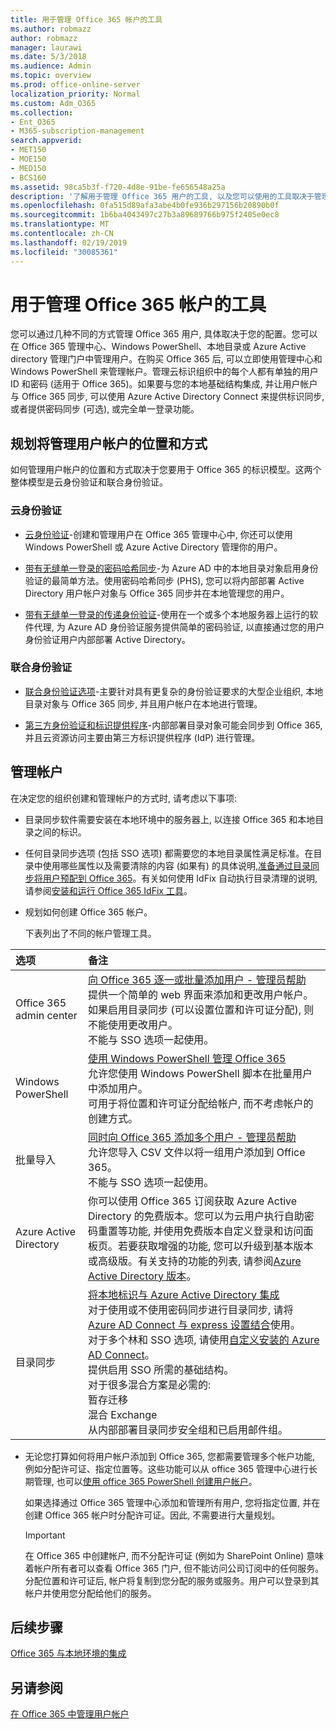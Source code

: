 ```yaml
---
title: 用于管理 Office 365 帐户的工具
ms.author: robmazz
author: robmazz
manager: laurawi
ms.date: 5/3/2018
ms.audience: Admin
ms.topic: overview
ms.prod: office-online-server
localization_priority: Normal
ms.custom: Adm_O365
ms.collection:
- Ent_O365
- M365-subscription-management
search.appverid:
- MET150
- MOE150
- MED150
- BCS160
ms.assetid: 98ca5b3f-f720-4d8e-91be-fe656548a25a
description: '了解用于管理 Office 365 用户的工具, 以及您可以使用的工具取决于管理用户身份的方式。 '
ms.openlocfilehash: 0fa515d89afa3abe4b0fe936b297156b20890b0f
ms.sourcegitcommit: 1b6ba4043497c27b3a89689766b975f2405e0ec8
ms.translationtype: MT
ms.contentlocale: zh-CN
ms.lasthandoff: 02/19/2019
ms.locfileid: "30085361"
---
```

# <a name="tools-to-manage-office-365-accounts"></a>用于管理 Office 365 帐户的工具

您可以通过几种不同的方式管理 Office 365 用户, 具体取决于您的配置。您可以在 Office 365 管理中心、Windows PowerShell、本地目录或 Azure Active directory 管理门户中管理用户。在购买 Office 365 后, 可以立即使用管理中心和 Windows PowerShell 来管理帐户。管理云标识组织中的每个人都有单独的用户 ID 和密码 (适用于 Office 365)。如果要与您的本地基础结构集成, 并让用户帐户与 Office 365 同步, 可以使用 Azure Active Directory Connect 来提供标识同步, 或者提供密码同步 (可选), 或完全单一登录功能。
  
## <a name="plan-for-where-and-how-you-will-manage-your-user-accounts"></a>规划将管理用户帐户的位置和方式

如何管理用户帐户的位置和方式取决于您要用于 Office 365 的标识模型。这两个整体模型是云身份验证和联合身份验证。
  
### <a name="cloud-authentication"></a>云身份验证

- [云身份验证](about-office-365-identity.md#cloud-authentication)-创建和管理用户在 Office 365 管理中心中, 你还可以使用 Windows PowerShell 或 Azure Active Directory 管理你的用户。 
    
- [带有无缝单一登录的密码哈希同步](about-office-365-identity.md)-为 Azure AD 中的本地目录对象启用身份验证的最简单方法。使用密码哈希同步 (PHS), 您可以将内部部署 Active Directory 用户帐户对象与 Office 365 同步并在本地管理您的用户。 
    
- [带有无缝单一登录的传递身份验证](about-office-365-identity.md)-使用在一个或多个本地服务器上运行的软件代理, 为 Azure AD 身份验证服务提供简单的密码验证, 以直接通过您的用户身份验证用户内部部署 Active Directory。 
    
### <a name="federated-authentication"></a>联合身份验证

- [联合身份验证选项](about-office-365-identity.md#federated-authentication-options)-主要针对具有更复杂的身份验证要求的大型企业组织, 本地目录对象与 Office 365 同步, 并且用户帐户在本地进行管理。 
    
- [第三方身份验证和标识提供程序](about-office-365-identity.md)-内部部署目录对象可能会同步到 Office 365, 并且云资源访问主要由第三方标识提供程序 (IdP) 进行管理。 
    
## <a name="managing-accounts"></a>管理帐户

在决定您的组织创建和管理帐户的方式时, 请考虑以下事项:
  
- 目录同步软件需要安装在本地环境中的服务器上, 以连接 Office 365 和本地目录之间的标识。
    
- 任何目录同步选项 (包括 SSO 选项) 都需要您的本地目录属性满足标准。在目录中使用哪些属性以及需要清除的内容 (如果有) 的具体说明,[准备通过目录同步将用户预配到 Office 365](prepare-for-directory-synchronization.md)。有关如何使用 IdFix 自动执行目录清理的说明, 请参阅[安装和运行 Office 365 IdFix 工具](install-and-run-idfix.md)。 
    
- 规划如何创建 Office 365 帐户。
    
    下表列出了不同的帐户管理工具。
    
|**选项**|**备注**|
|:-----|:-----|
|Office 365 admin center  <br/> |[向 Office 365 逐一或批量添加用户 - 管理员帮助](https://support.office.com/article/1970f7d6-03b5-442f-b385-5880b9c256ec) <br/>  提供一个简单的 web 界面来添加和更改用户帐户。  <br/>  如果启用目录同步 (可以设置位置和许可证分配), 则不能使用更改用户。  <br/>  不能与 SSO 选项一起使用。  <br/> |
|Windows PowerShell  <br/> |[使用 Windows PowerShell 管理 Office 365](https://go.microsoft.com/fwlink/p/?LinkId=698471) <br/>  允许您使用 Windows PowerShell 脚本在批量用户中添加用户。  <br/>  可用于将位置和许可证分配给帐户, 而不考虑帐户的创建方式。  <br/> |
|批量导入  <br/> |[同时向 Office 365 添加多个用户 - 管理员帮助](add-several-users-at-the-same-time.md) <br/>  允许您导入 CSV 文件以将一组用户添加到 Office 365。  <br/>  不能与 SSO 选项一起使用。  <br/> |
|Azure Active Directory  <br/> |你可以使用 Office 365 订阅获取 Azure Active Directory 的免费版本。您可以为云用户执行自助密码重置等功能, 并使用免费版本自定义登录和访问面板页。若要获取增强的功能, 您可以升级到基本版本或高级版。有关支持的功能的列表, 请参阅[Azure Active Directory 版本](https://go.microsoft.com/fwlink/p/?LinkId=698465)。<br/> |
|目录同步  <br/> |[将本地标识与 Azure Active Directory 集成](https://go.microsoft.com/fwlink/p/?LinkID=624168) <br/>  对于使用或不使用密码同步进行目录同步, 请将[Azure AD Connect 与 express 设置结合](https://go.microsoft.com/fwlink/p/?LinkID=698537)使用。  <br/>  对于多个林和 SSO 选项, 请使用[自定义安装的 Azure AD Connect](https://go.microsoft.com/fwlink/p/?LinkId=698430)。  <br/>  提供启用 SSO 所需的基础结构。  <br/>  对于很多混合方案是必需的:  <br/>  暂存迁移  <br/>  混合 Exchange  <br/>  从内部部署目录同步安全组和已启用邮件组。  <br/> |
   
- 无论您打算如何将用户帐户添加到 Office 365, 您都需要管理多个帐户功能, 例如分配许可证、指定位置等。这些功能可以从 office 365 管理中心进行长期管理, 也可以[使用 office 365 PowerShell 创建用户帐户](https://go.microsoft.com/fwlink/p/?LinkId=717083)。
    
    如果选择通过 Office 365 管理中心添加和管理所有用户, 您将指定位置, 并在创建 Office 365 帐户时分配许可证。因此, 不需要进行大量规划。
    
    > [!IMPORTANT]
    > 在 Office 365 中创建帐户, 而不分配许可证 (例如为 SharePoint Online) 意味着帐户所有者可以查看 Office 365 门户, 但不能访问公司订阅中的任何服务。分配位置和许可证后, 帐户将复制到您分配的服务或服务。用户可以登录到其帐户并使用您分配给他们的服务。 
  
## <a name="next-steps"></a>后续步骤

[Office 365 与本地环境的集成](office-365-integration.md)
  
## <a name="see-also"></a>另请参阅

[在 Office 365 中管理用户帐户](https://support.office.com/article/3204162b-0b6c-4838-8a11-394b9bfd31de.aspx)
  

